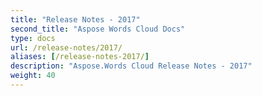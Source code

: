 ```yaml
---
title: "Release Notes - 2017"
second_title: "Aspose Words Cloud Docs"
type: docs
url: /release-notes/2017/
aliases: [/release-notes-2017/]
description: "Aspose.Words Cloud Release Notes - 2017"
weight: 40
---
```

